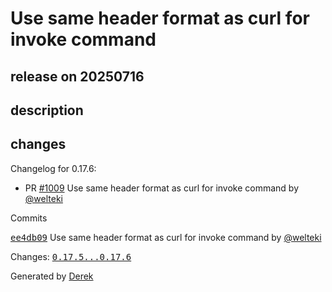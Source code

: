 # Use same header format as curl for invoke command

## release on 20250716

## description

## changes

Changelog for 0.17.6:

* PR <a class="issue-link js-issue-link" data-error-text="Failed to load title" data-id="3157405162" data-permission-text="Title is private" data-url="https://github.com/openfaas/faas-cli/issues/1009" data-hovercard-type="pull_request" data-hovercard-url="/openfaas/faas-cli/pull/1009/hovercard" href="https://github.com/openfaas/faas-cli/pull/1009">#1009</a> Use same header format as curl for invoke command by <a class="user-mention notranslate" data-hovercard-type="user" data-hovercard-url="/users/welteki/hovercard" data-octo-click="hovercard-link-click" data-octo-dimensions="link_type:self" href="https://github.com/welteki">@welteki</a>

Commits

<a class="commit-link" data-hovercard-type="commit" data-hovercard-url="https://github.com/openfaas/faas-cli/commit/ee4db09a978f9f207c0379283ce4df13529674fb/hovercard" href="https://github.com/openfaas/faas-cli/commit/ee4db09a978f9f207c0379283ce4df13529674fb"><tt>ee4db09</tt></a> Use same header format as curl for invoke command by <a class="user-mention notranslate" data-hovercard-type="user" data-hovercard-url="/users/welteki/hovercard" data-octo-click="hovercard-link-click" data-octo-dimensions="link_type:self" href="https://github.com/welteki">@welteki</a>

Changes: <a class="commit-link" href="https://github.com/openfaas/faas-cli/compare/0.17.5...0.17.6"><tt>0.17.5...0.17.6</tt></a>

Generated by <a href="https://github.com/alexellis/derek/">Derek</a>

